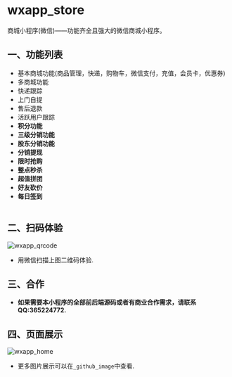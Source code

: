 # wxapp_store
商城小程序(微信)——功能齐全且强大的微信商城小程序。

## 一、功能列表<br>
- 基本商城功能(商品管理，快递，购物车，微信支付，充值，会员卡，优惠券)<br>
- 多商城功能<br>
- 快递跟踪<br>
- 上门自提<br>
- 售后退款<br>
- 活跃用户跟踪<br>
- **积分功能**<br>
- **三级分销功能**<br>
- **股东分销功能**<br>
- **分销提现**<br>
- **限时抢购**<br>
- **整点秒杀**<br>
- **超值拼团**<br>
- **好友砍价**<br>
- **每日签到**<br><br>

## 二、扫码体验
![wxapp_qrcode](https://github.com/taosir/wxapp_store/blob/master/_github_image/qrcode.jpg) <br>
- 用微信扫描上图二维码体验.<br>

## 三、合作
- **如果需要本小程序的全部前后端源码或者有商业合作需求，请联系QQ:365224772.**<br>

## 四、页面展示
![wxapp_home](https://github.com/taosir/wxapp_store/blob/master/_github_image/1_1.jpg) <br>
- 更多图片展示可以在`_github_image`中查看.<br>


